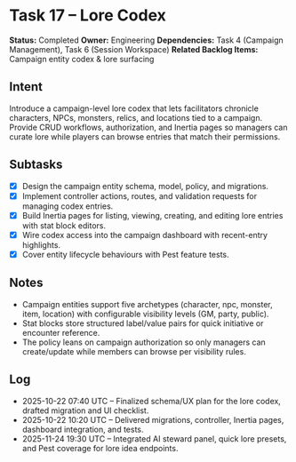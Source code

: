 # Task 17 – Lore Codex

**Status:** Completed
**Owner:** Engineering
**Dependencies:** Task 4 (Campaign Management), Task 6 (Session Workspace)
**Related Backlog Items:** Campaign entity codex & lore surfacing

## Intent
Introduce a campaign-level lore codex that lets facilitators chronicle characters, NPCs, monsters, relics, and locations tied to a campaign. Provide CRUD workflows, authorization, and Inertia pages so managers can curate lore while players can browse entries that match their permissions.

## Subtasks
- [x] Design the campaign entity schema, model, policy, and migrations.
- [x] Implement controller actions, routes, and validation requests for managing codex entries.
- [x] Build Inertia pages for listing, viewing, creating, and editing lore entries with stat block editors.
- [x] Wire codex access into the campaign dashboard with recent-entry highlights.
- [x] Cover entity lifecycle behaviours with Pest feature tests.

## Notes
- Campaign entities support five archetypes (character, npc, monster, item, location) with configurable visibility levels (GM, party, public).
- Stat blocks store structured label/value pairs for quick initiative or encounter reference.
- The policy leans on campaign authorization so only managers can create/update while members can browse per visibility rules.

## Log
- 2025-10-22 07:40 UTC – Finalized schema/UX plan for the lore codex, drafted migration and UI checklist.
- 2025-10-22 10:20 UTC – Delivered migrations, controller, Inertia pages, dashboard integration, and tests.
- 2025-11-24 19:30 UTC – Integrated AI steward panel, quick lore presets, and Pest coverage for lore idea endpoints.
